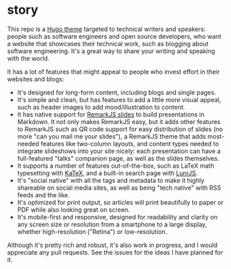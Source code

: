 # story

This repo is a [Hugo theme](https://gohugo.io) targeted to technical writers and
speakers: people such as software engineers and open source developers, who want a
website that showcases their technical work, such as blogging about software
engineering. It's a great way to share your writing and speaking with the world.

It has a lot of features that might appeal to people who invest effort in their websites and blogs:

- It's designed for long-form content, including blogs and single pages.
- It's simple and clean, but has features to add a little more visual appeal, such as header images to add mood/illustration to content.
- It has native support for [RemarkJS slides](https://remarkjs.com/) to build presentations in Markdown. It not only makes RemarkJS easy, but it adds other features to RemarkJS such as QR code support for easy distribution of slides (no more "can you mail me your slides"), a RemarkJS theme that adds most-needed features like two-column layouts, and content types needed to integrate slideshows into your site nicely: each presentation can have a full-featured "talks" companion page, as well as the slides themselves.
- It supports a number of features out-of-the-box, such as LaTeX math typesetting with [KaTeX](https://github.com/Khan/KaTeX), and a built-in search page with [LunrJS](https://github.com/olivernn/lunr.js).
- It's "social native" with all the tags and metadata to make it highly shareable on social media sites, as well as being "tech native" with RSS feeds and the like.
- It's optimized for print output, so articles will print beautifully to paper or PDF while also looking great on screen.
- It's mobile-first and responsive, designed for readability and clarity on any screen size or resolution from a smartphone to a large display, whether high-resolution ("Retina") or low-resolution.

Although it's pretty rich and robust, it's also work in progress, and I would appreciate any pull requests. See the issues for the ideas I have planned for it.
